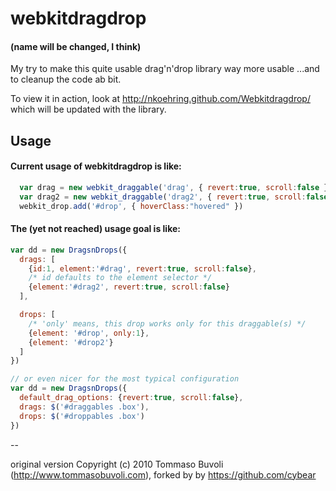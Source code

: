 # webkitdragdrop

#### (name will be changed, I think)

My try to make this quite usable drag'n'drop library way more usable ...and to
cleanup the code ab bit.

To view it in action, look at http://nkoehring.github.com/Webkitdragdrop/ which
will be updated with the library.


## Usage

#### Current usage of webkitdragdrop is like:

```javascript
  var drag = new webkit_draggable('drag', { revert:true, scroll:false })
  var drag2 = new webkit_draggable('drag2', { revert:true, scroll:false })
  webkit_drop.add('#drop', { hoverClass:"hovered" })
```


#### The (yet not reached) usage goal is like:

```javascript
var dd = new DragsnDrops({
  drags: [
    {id:1, element:'#drag', revert:true, scroll:false},
    /* id defaults to the element selector */
    {element:'#drag2', revert:true, scroll:false}
  ],

  drops: [
    /* 'only' means, this drop works only for this draggable(s) */
    {element: '#drop', only:1},
    {element: '#drop2'}
  ]
})

// or even nicer for the most typical configuration
var dd = new DragsnDrops({
  default_drag_options: {revert:true, scroll:false},
  drags: $('#draggables .box'),
  drops: $('#droppables .box')
})
```


--

original version Copyright (c) 2010 Tommaso Buvoli
(http://www.tommasobuvoli.com), forked by by https://github.com/cybear

